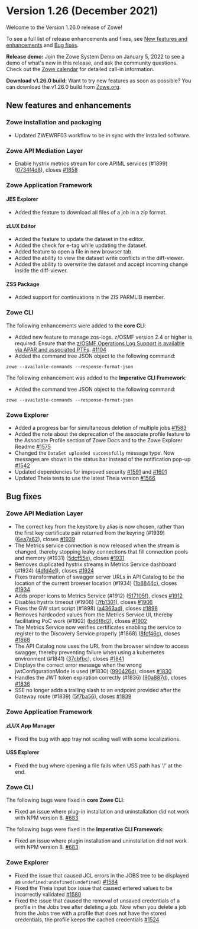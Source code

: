 # Version 1.26 (December 2021)

Welcome to the Version 1.26.0 release of Zowe! 

To see a full list of release enhancements and fixes, see [New features and enhancements](#new-features-and-enhancements) and [Bug fixes](#bug-fixes). 

**Release demo:** Join the Zowe System Demo on January 5, 2022 to see a demo of what's new in this release, and ask the community questions. Check out the [Zowe calendar](https://lists.openmainframeproject.org/g/zowe-dev/viewevent?eventid=1354041&calstart=2022-01-05) for detailed call-in information.

**Download v1.26.0 build:** Want to try new features as soon as possible? You can download the v1.26.0 build from [Zowe.org](https://www.zowe.org/download.html).

## New features and enhancements

### Zowe installation and packaging
* Updated ZWEWRF03 workflow to be in sync with the installed software.

### Zowe API Mediation Layer

* Enable hystrix metrics stream for core APIML services (#1899) ([0734f4d8](https://github.com/zowe/api-layer/commit/0734f4d8)), closes [#1858](https://github.com/zowe/api-layer/issues/1858)

### Zowe Application Framework

#### JES Explorer

* Added the feature to download all files of a job in a zip format.

#### zLUX Editor

* Added the feature to update the dataset in the editor.
* Added the check for e-tag while updating the dataset.
* Added feature to open a file in new browser tab.
* Added the ability to view the dataset write conflicts in the diff-viewer.
* Added the ability to overwrite the dataset and accept incoming change inside the diff-viewer.

#### ZSS Package

* Added support for continuations in the ZIS PARMLIB member.

### Zowe CLI

The following enhancements were added to the **core CLI**:

* Added new feature to manage zos-logs. z/OSMF version 2.4 or higher is required. Ensure that the [z/OSMF Operations Log Support is available via APAR and associated PTFs](https://www.ibm.com/support/pages/apar/PH35930). [#1104](https://github.com/zowe/zowe-cli/issues/1104)
* Added the command tree JSON object to the following command:

```
zowe --available-commands --response-format-json
```

The following enhancement was added to the **Imperative CLI Framework**:

* Added the command tree JSON object to the following command:

```
zowe --available-commands --response-format-json
```

### Zowe Explorer

- Added a progress bar for simultaneous deletion of multiple jobs [#1583](https://github.com/zowe/vscode-extension-for-zowe/pull/1583)
- Added the note about the deprecation of the associate profile feature to the Associate Profile section of Zowe Docs and to the Zowe Explorer Readme [#1575](https://github.com/zowe/vscode-extension-for-zowe/pull/1575)
- Changed the `DataSet uploaded successfully` message type. Now messages are shown in the status bar instead of the notification pop-up [#1542](https://github.com/zowe/vscode-extension-for-zowe/pull/1542)
- Updated dependencies for improved security [#1591](https://github.com/zowe/vscode-extension-for-zowe/pull/1591) and [#1601](https://github.com/zowe/vscode-extension-for-zowe/pull/1601)
- Updated Theia tests to use the latest Theia version [#1566](https://github.com/zowe/vscode-extension-for-zowe/pull/1566)

## Bug fixes

### Zowe API Mediation Layer

* The correct key from the keystore by alias is now chosen, rather than the first key certificate pair returned from the keyring (#1939) ([6ea7a62](https://github.com/zowe/api-layer/commit/6ea7a62)), closes [#1939](https://github.com/zowe/api-layer/issues/1939)
* The Metrics service connection is now released when the stream is changed, thereby stopping leaky connections that fill connection pools and memory (#1931) ([5dcf55e](https://github.com/zowe/api-layer/commit/5dcf55e)), closes [#1931](https://github.com/zowe/api-layer/issues/1931)
* Removes duplicated hystrix streams in Metrics Service dashboard (#1924) ([4dfd4e1](https://github.com/zowe/api-layer/commit/4dfd4e1)), closes [#1924](https://github.com/zowe/api-layer/issues/1924)
* Fixes transformation of swagger server URLs in API Catalog to be the location of the current browser location (#1934) ([1b8844c](https://github.com/zowe/api-layer/commit/1b8844c)), closes [#1934](https://github.com/zowe/api-layer/issues/1934)
* Adds proper icons to Metrics Service (#1912) ([517105f](https://github.com/zowe/api-layer/commit/517105f)), closes [#1912](https://github.com/zowe/api-layer/issues/1912)
* Disables hystrix timeout (#1906) ([7fb1301](https://github.com/zowe/api-layer/commit/7fb1301)), closes [#1906](https://github.com/zowe/api-layer/issues/1906)
* Fixes the GW start script (#1898) ([a4363ad](https://github.com/zowe/api-layer/commit/a4363ad)), closes [#1898](https://github.com/zowe/api-layer/issues/1898)
* Removes hardcoded values from the Metrics Service UI, thereby facilitating PoC work (#1902) ([bd6f8d2](https://github.com/zowe/api-layer/commit/bd6f8d2)), closes [#1902](https://github.com/zowe/api-layer/issues/1902)
* The Metrics Service now verifies certificates enabling the service to register to the Discovery Service properly (#1868) ([8fcf46c](https://github.com/zowe/api-layer/commit/8fcf46c)), closes [#1868](https://github.com/zowe/api-layer/issues/1868)
* The API Catalog now uses the URL from the browser window to access swagger, thereby preventing failure when using a kubernetes environment (#1841) ([37cbfbc](https://github.com/zowe/api-layer/commit/37cbfbc)), closes [#1841](https://github.com/zowe/api-layer/issues/1841)
* Displays the correct error message when the wrong jwtConfigurationMode is used (#1830) ([990426d](https://github.com/zowe/api-layer/commit/990426d)), closes [#1830](https://github.com/zowe/api-layer/issues/1830)
* Handles the JWT token expiration correctly (#1836) ([90a887d](https://github.com/zowe/api-layer/commit/90a887d)), closes [#1836](https://github.com/zowe/api-layer/issues/1836)
* SSE no longer adds a trailing slash to an endpoint provided after the Gateway route (#1839) ([5f7ba56](https://github.com/zowe/api-layer/commit/5f7ba56)), closes [#1839](https://github.com/zowe/api-layer/issues/1839)

### Zowe Application Framework

#### zLUX App Manager

* Fixed the bug with app tray not scaling well with some localizations.

#### USS Explorer

* Fixed the bug where opening a file fails when USS path has '/' at the end.

### Zowe CLI

The following bugs were fixed in **core Zowe CLI**:

* Fixed an issue where plug-in installation and uninstallation did not work with NPM version 8. [#683](https://github.com/zowe/imperative/issues/683)

The following bugs were fixed in the **Imperative CLI Framework**:

* Fixed an issue where plugin installation and uninstallation did not work with NPM version 8. [#683](https://github.com/zowe/imperative/issues/683)

### Zowe Explorer

- Fixed the issue that caused JCL errors in the JOBS tree to be displayed as `undefined:undefined(undefined)` [#1584](https://github.com/zowe/vscode-extension-for-zowe/pull/1584)
- Fixed the Theia input box issue that caused entered values to be incorrectly validated [#1580](https://github.com/zowe/vscode-extension-for-zowe/pull/1580)
- Fixed the issue that caused the removal of unsaved credentials of a profile in the Jobs tree after deleting a job. Now when you delete a job from the Jobs tree with a profile that does not have the stored credentials, the profile keeps the cached credentials [#1524](https://github.com/zowe/vscode-extension-for-zowe/pull/1524)
